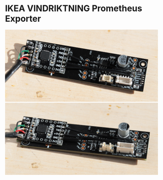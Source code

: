 # IKEA VINDRIKTNING Prometheus Exporter
![Vindriktning PCB with USB-TTY-adapter](doc/vi0.jpg)
![Vindriktning PCB with USB-TTY-adapter](doc/vi1.jpg)
